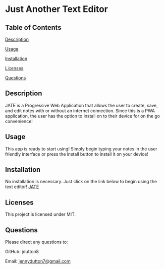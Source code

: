 # Just Another Text Editor

## Table of Contents
 [Description](#description)

 [Usage](#usage)

 [Installation](#installation)

 [Licenses](#licenses)

 [Questions](#questions)

## Description
 JATE is a Progressive Web Application that allows the user to create, save, and edit notes with or without an internet connection. Since this is a PWA application, the user has the option to install on to their device for on the go convenience!

## Usage
 This app is ready to start using! Simply begin typing your notes in the user friendly interface or press the install button to install it on your device!

## Installation
 No installation is necessary. Just click on the link below to begin using the text editor!
 [JATE](https://morning-chamber-02751-7300bfb4e96b.herokuapp.com/)
 
## Licenses
 This project is licensed under MIT.

## Questions
 Please direct any questions to:

 GitHub: jdutton8

 Email: jennydutton7@gmail.com